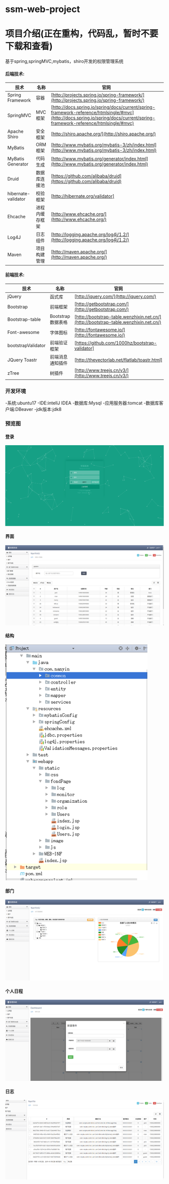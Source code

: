 # ssm-web-project
# 项目介绍(正在重构，代码乱，暂时不要下载和查看)
基于spring,springMVC,mybatis，shiro开发的权限管理系统
#### 后端技术:
技术 | 名称 | 官网
----|------|----
Spring Framework | 容器  | [http://projects.spring.io/spring-framework/](http://projects.spring.io/spring-framework/)
SpringMVC | MVC框架  | [http://docs.spring.io/spring/docs/current/spring-framework-reference/htmlsingle/#mvc](http://docs.spring.io/spring/docs/current/spring-framework-reference/htmlsingle/#mvc)
Apache Shiro | 安全框架  | [http://shiro.apache.org/](http://shiro.apache.org/)
MyBatis | ORM框架  | [http://www.mybatis.org/mybatis-3/zh/index.html](http://www.mybatis.org/mybatis-3/zh/index.html)
MyBatis Generator | 代码生成  | [http://www.mybatis.org/generator/index.html](http://www.mybatis.org/generator/index.html)
Druid | 数据库连接池  | [https://github.com/alibaba/druid](https://github.com/alibaba/druid)
hibernate-validator | 校验框架  | [http://hibernate.org/validator]
Ehcache | 进程内缓存框架  | [http://www.ehcache.org/](http://www.ehcache.org/)
Log4J | 日志组件  | [http://logging.apache.org/log4j/1.2/](http://logging.apache.org/log4j/1.2/)
Maven | 项目构建管理  | [http://maven.apache.org/](http://maven.apache.org/)
#### 前端技术:
技术 | 名称 | 官网
----|------|----
jQuery | 函式库  | [http://jquery.com/](http://jquery.com/)
Bootstrap | 前端框架  | [http://getbootstrap.com/](http://getbootstrap.com/)
Bootstrap-table | Bootstrap数据表格  | [http://bootstrap-table.wenzhixin.net.cn/](http://bootstrap-table.wenzhixin.net.cn/)
Font-awesome | 字体图标  | [http://fontawesome.io/](http://fontawesome.io/)
bootstrapValidator | 前端验证框架 | [https://github.com/1000hz/bootstrap-validator]
JQuery Toastr|前端消息通知插件|[http://thevectorlab.net/flatlab/toastr.html]
zTree | 树插件  | [http://www.treejs.cn/v3/](http://www.treejs.cn/v3/)

### 开发环境
-系统:ubuntu17
-IDE:intellJ IDEA
-数据库:Mysql
-应用服务器:tomcat
-数据库客户端:DBeaver
-jdk版本:jdk8


### 预览图
#### 登录
![登录](refer/登录.png)
#### 界面
![界面](refer/界面.png)
#### 结构
![结构](refer/结构.png)
#### 部门
![部门](refer/9部门.png)
#### 个人日程
![个人日程](refer/e_个人日程.png)
#### 日志
![日志](refer/日志.png)




